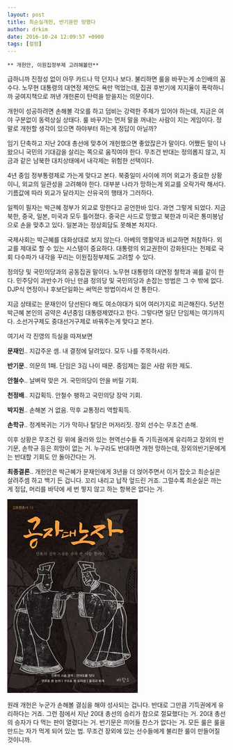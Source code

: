 ```yaml
---
layout: post
title: 최순실개헌, 반기문만 망했다
author: drkim
date: 2016-10-24 12:09:57 +0900
tags: [컬럼]
---
```

 


    ** 개헌안, 이원집정부제 고려해볼만** 

  


급하니까 진정성 없이 아무 카드나 막 던지나 보다. 불리하면 룰을 바꾸는게 소인배의 꼼수다. 노무현 대통령의 대연정 제안도 욕만 먹었는데, 집권 후반기에 지지율이 폭락하니까 궁여지책으로 꺼낸 개헌론이 탄력을 받을지는 의문이다. 

  


개헌이 성공하려면 손해볼 각오를 하고 덤비는 강력한 주체가 있어야 하는데, 지금은 여야 구분없이 동력상실 상태다. 룰 바꾸기는 먼저 말을 꺼내는 사람이 지는 게임이다. 정말로 개헌할 생각이 있으면 하야부터 하는게 정답이 아닐까? 

  


임기 단축하고 지난 20대 총선에 맞추어 개헌했으면 좋았잖은가 말이다. 어쨌든 말이 나왔으니 국민의 기대감을 살리는 쪽으로 움직여야 한다. 무조건 반대는 정의롭지 않고, 지금과 같은 남북한 대치상태에서 내각제는 위험한 선택이다. 

  


4년 중임 정부통령제로 가는게 맞다고 본다. 북중일미 사이에 끼어 외교가 중요한 상황이니, 외교의 일관성을 고려해야 한다. 대부분 나라가 망하는게 외교를 오락가락 해서다. 기름값에 따라 외교가 달라지는 산유국의 행태가 그러하다. 

  


일찍이 필자는 박근혜 정부가 외교로 망한다고 공언한바 있다. 과연 그렇게 되었다. 지금 북한, 중국, 일본, 미국과 모두 틀어졌다. 중국은 사드로 망했고 북한과 미국은 통미봉남으로 손을 맞추고 있다. 일본과는 정상회담도 못해본 처지다. 

  


국제사회는 박근혜를 대화상대로 보지 않는다. 아베의 맹활약과 비교하면 처참하다. 외교를 제대로 할 수 있는 시스템이 중요하다. 대통령의 외교권한이 강화된다는 전제로 국회 다수파가 내각을 꾸리는 이원집정부제도 고려할 수 있다. 

  


정의당 및 국민의당과의 공동집권 말이다. 노무현 대통령의 대연정 철학과 궤를 같이 한다. 민주당이 과반수가 아닌 만큼 정의당 및 국민의당과 손잡는 방법은 그 수 밖에 없다. DJP식 연정이나 후보단일화는 써먹은 방법이라서 안 통한다.

  


지금 상태로는 문재인이 당선된다 해도 여소야대가 되어 여러가지로 피곤해진다. 5년전 박근혜 본인의 공약은 4년중임 대통령제였다고 한다. 그렇다면 일단 단임제는 여기까지다. 소선거구제도 중대선거구제로 바꿔주는게 맞다고 본다. 

  


여기서 각 진영의 득실을 따져보면

  


**문재인**.. 지갑주운 셈. 내 결정에 달려있다. 모두 나를 주목하시라.

**반기문**.. 의문의 1패. 단임은 3김 나이 때문. 중임제는 젊은 사람 위한 제도.

**안철수**.. 날벼락 맞은 거. 국민의당이 안을 버릴 기회.

**천정배**.. 지갑획득. 안철수 팽하고 국민의당 장악 기회.

**박지원**.. 손해본 거 없음. 막후 교통정리 역할획득.

**손학규**.. 정계복귀는 기가 막히나 탈당은 머저리짓. 장외 선수는 무조건 손해.

  


이후 상황은 무조건 링 위에 올라와 있는 현역선수들 즉 기득권에게 유리하고 장외의 반기문, 손학규 등은 희망이 없는 거. 누구라도 반대하면 개헌 망하는데, 장외의반기문에게는 반대할 기회도 안 돌아간다는 거.

  


 **최종결론**.. 개헌안은 박근혜가 문재인에게 3년을 더 얹어주면서 이거 잡숫고 최순실은 살려주셈 하고 백기 든 겁니다. 꼬리 내리고 납작 엎드린 거죠. 그럴수록 최순실은 까는게 정답, 머리를 바닥에 세 번 찧지 않고 하는 항복은 없다는 거.

  


  


![](/files/attach/images/199/534/767/555.jpg)

  


원래 개헌은 누군가 손해볼 결심을 해야 성사되는 겁니다. 반대로 그만큼 기득권에게 유리하다는 거죠. 그런 점에서 지난 20대 총선의 승리가 참으로 절묘했다는 거. 20대 총선의 승자가 다 먹는 판이 열렸다는 거. 반기문은 끼어들 찬스가 없다는 거. 모든 룰은 룰을 만드는 자가 먹게 되어 있는 법. 무조건 장외에 있는 선수들에게 불리한 룰이 만들어질 것이니까.